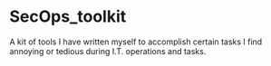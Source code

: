 # SecOps_toolkit
A kit of tools I have written myself to accomplish certain tasks I find annoying or tedious during I.T. operations and tasks.
